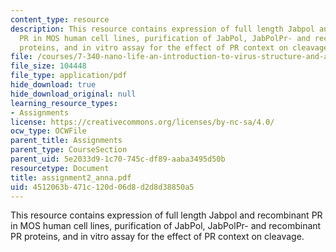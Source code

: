 ```yaml
---
content_type: resource
description: This resource contains expression of full length Jabpol and recombinant
  PR in MOS human cell lines, purification of JabPol, JabPolPr- and recombinant PR
  proteins, and in vitro assay for the effect of PR context on cleavage.
file: /courses/7-340-nano-life-an-introduction-to-virus-structure-and-assembly-fall-2005/4512063b471c120d06d8d2d8d38850a5_assignment2_anna.pdf
file_size: 104448
file_type: application/pdf
hide_download: true
hide_download_original: null
learning_resource_types:
- Assignments
license: https://creativecommons.org/licenses/by-nc-sa/4.0/
ocw_type: OCWFile
parent_title: Assignments
parent_type: CourseSection
parent_uid: 5e2033d9-1c70-745c-df89-aaba3495d50b
resourcetype: Document
title: assignment2_anna.pdf
uid: 4512063b-471c-120d-06d8-d2d8d38850a5
---
```

This resource contains expression of full length Jabpol and recombinant PR in MOS human cell lines, purification of JabPol, JabPolPr- and recombinant PR proteins, and in vitro assay for the effect of PR context on cleavage.